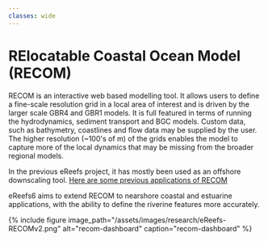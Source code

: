 ```yaml
---
classes: wide
---
```

# RElocatable Coastal Ocean Model (RECOM)
RECOM is an interactive web based modelling tool. It allows users to define a fine-scale resolution grid in a local area of interest and is driven by the larger scale GBR4 and GBR1 models. It is full featured in terms of running the hydrodynamics, sediment transport and BGC models. Custom data, such as bathymetry, coastlines and flow data may be supplied by the user. The higher resolution (~100's of m) of the grids enables the model to capture more of the local dynamics that may be missing from the broader regional models.

In the previous eReefs project, it has mostly been used as an offshore downscaling tool. [Here are some previous applications of RECOM](https://research.csiro.au/ereefs/models/models-about/recom/)

eReefs6 aims to extend RECOM to nearshore coastal and estuarine applications, with the ability to define the riverine features more accurately.

{% include figure image_path="/assets/images/research/eReefs-RECOMv2.png" alt="recom-dashboard" caption="recom-dashboard" %}
